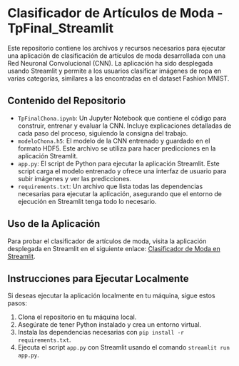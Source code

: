 
# Clasificador de Artículos de Moda - TpFinal_Streamlit

Este repositorio contiene los archivos y recursos necesarios para ejecutar una aplicación de clasificación de artículos de moda desarrollada con una Red Neuronal Convolucional (CNN). La aplicación ha sido desplegada usando Streamlit y permite a los usuarios clasificar imágenes de ropa en varias categorías, similares a las encontradas en el dataset Fashion MNIST.

## Contenido del Repositorio

- `TpFinalChona.ipynb`: Un Jupyter Notebook que contiene el código para construir, entrenar y evaluar la CNN. Incluye explicaciones detalladas de cada paso del proceso, siguiendo la consigna del trabajo.
- `modeloChona.h5`: El modelo de la CNN entrenado y guardado en el formato HDF5. Este archivo se utiliza para hacer predicciones en la aplicación Streamlit.
- `app.py`: El script de Python para ejecutar la aplicación Streamlit. Este script carga el modelo entrenado y ofrece una interfaz de usuario para subir imágenes y ver las predicciones.
- `requirements.txt`: Un archivo que lista todas las dependencias necesarias para ejecutar la aplicación, asegurando que el entorno de ejecución en Streamlit tenga todo lo necesario.

## Uso de la Aplicación

Para probar el clasificador de artículos de moda, visita la aplicación desplegada en Streamlit en el siguiente enlace: [Clasificador de Moda en Streamlit](https://tpfinalapp-pebyh63kyacrxjsvvpxkkh.streamlit.app/).

## Instrucciones para Ejecutar Localmente

Si deseas ejecutar la aplicación localmente en tu máquina, sigue estos pasos:

1. Clona el repositorio en tu máquina local.
2. Asegúrate de tener Python instalado y crea un entorno virtual.
3. Instala las dependencias necesarias con `pip install -r requirements.txt`.
4. Ejecuta el script `app.py` con Streamlit usando el comando `streamlit run app.py`.

